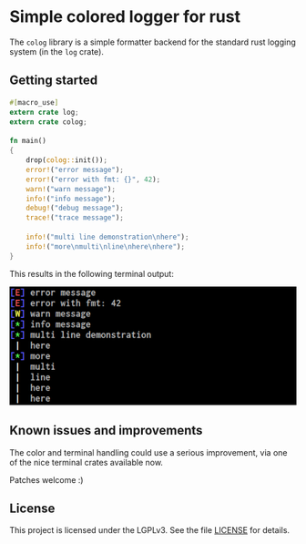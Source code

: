 # Simple colored logger for rust #

The `colog` library is a simple formatter backend for the standard
rust logging system (in the `log` crate).

## Getting started ##

```rust
#[macro_use]
extern crate log;
extern crate colog;

fn main()
{
    drop(colog::init());
    error!("error message");
    error!("error with fmt: {}", 42);
    warn!("warn message");
    info!("info message");
    debug!("debug message");
    trace!("trace message");

    info!("multi line demonstration\nhere");
    info!("more\nmulti\nline\nhere\nhere");
}
```

This results in the following terminal output:

![terminal example](screenshot.png "Terminal output for example")

## Known issues and improvements ##

The color and terminal handling could use a serious improvement, via
one of the nice terminal crates available now.

Patches welcome :)

## License ##

This project is licensed under the LGPLv3. See the file [LICENSE](LICENSE) for
details.
